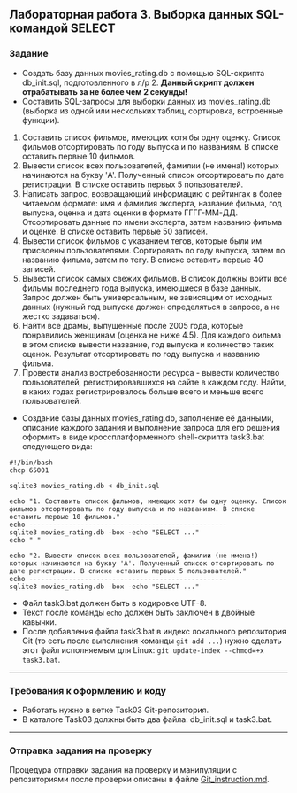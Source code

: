 ## Лабораторная работа 3. Выборка данных SQL-командой SELECT

### Задание
* Создать базу данных movies_rating.db с помощью SQL-скрипта db_init.sql, подготовленного в л/р 2. **Данный скрипт должен отрабатывать за не более чем 2 секунды!**
* Составить SQL-запросы для выборки данных из movies_rating.db (выборка из одной или нескольких таблиц, сортировка, встроенные функции).
1.  Составить список фильмов, имеющих хотя бы одну оценку. Список фильмов отсортировать по году выпуска и по названиям. В списке оставить первые 10 фильмов.
2.  Вывести список всех пользователей, фамилии (не имена!) которых начинаются на букву 'A'. Полученный список отсортировать по дате регистрации. В списке оставить первых 5 пользователей.
3.  Написать запрос, возвращающий информацию о рейтингах в более читаемом формате: имя и фамилия эксперта, название фильма, год выпуска, оценка и дата оценки в формате ГГГГ-ММ-ДД. Отсортировать данные по имени эксперта, затем названию фильма и оценке. В списке оставить первые 50 записей.
4. Вывести список фильмов с указанием тегов, которые были им присвоены пользователями. Сортировать по году выпуска, затем по названию фильма, затем по тегу. В списке оставить первые 40 записей.
5. Вывести список самых свежих фильмов. В список должны войти все фильмы последнего года выпуска, имеющиеся в базе данных. Запрос должен быть универсальным, не зависящим от исходных данных (нужный год выпуска должен определяться в запросе, а не жестко задаваться).
6. Найти все драмы, выпущенные после 2005 года, которые понравились женщинам (оценка не ниже 4.5). Для каждого фильма в этом списке вывести название, год выпуска и количество таких оценок. Результат отсортировать по году выпуска и названию фильма.
7. Провести анализ востребованности ресурса - вывести количество пользователей, регистрировавшихся на сайте в каждом году. Найти, в каких годах регистрировалось больше всего и меньше всего пользователей.

* Создание базы данных movies_rating.db, заполнение её данными, описание каждого задания и выполнение запроса для его решения оформить в виде кроссплатформенного shell-скрипта task3.bat следующего вида:
```
#!/bin/bash
chcp 65001

sqlite3 movies_rating.db < db_init.sql

echo "1. Составить список фильмов, имеющих хотя бы одну оценку. Список фильмов отсортировать по году выпуска и по названиям. В списке оставить первые 10 фильмов."
echo --------------------------------------------------
sqlite3 movies_rating.db -box -echo "SELECT ..."
echo " "

echo "2. Вывести список всех пользователей, фамилии (не имена!) которых начинаются на букву 'A'. Полученный список отсортировать по дате регистрации. В списке оставить первых 5 пользователей."
echo --------------------------------------------------
sqlite3 movies_rating.db -box -echo "SELECT ..."
```
* Файл task3.bat должен быть в кодировке UTF-8.
* Текст после команды `echo` должен быть заключен в двойные кавычки.
* После добавления файла task3.bat в индекс локального репозитория Git (то есть после выполнения команды `git add ...`) нужно сделать этот файл исполняемым для Linux: `git update-index --chmod=+x task3.bat`.


* * *
### Требования к оформлению и коду
* Работать нужно в ветке Task03 Git-репозитория.
* В каталоге Task03 должны быть два файла: db_init.sql и task3.bat.

* * *

### Отправка задания на проверку
Процедура отправки задания на проверку и манипуляции с репозиториями после проверки описаны в файле [Git_instruction.md](Git_instruction.md).

